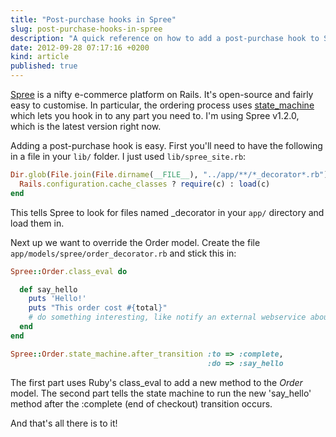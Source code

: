 ```yaml
---
title: "Post-purchase hooks in Spree"
slug: post-purchase-hooks-in-spree
description: "A quick reference on how to add a post-purchase hook to Spree (v1.2.0)"
date: 2012-09-28 07:17:16 +0200
kind: article
published: true
---
```


[Spree](https://spreecommerce.org/) is a nifty e-commerce platform on Rails. It's open-source and fairly easy to customise. In particular, the ordering process uses [state_machine](https://github.com/pluginaweek/state_machine) which lets you hook in to any part you need to. I'm using Spree v1.2.0, which is the latest version right now.

Adding a post-purchase hook is easy. First you'll need to have the following in a file in your `lib/` folder. I just used `lib/spree_site.rb`:

```ruby
Dir.glob(File.join(File.dirname(__FILE__), "../app/**/*_decorator*.rb")) do |c|
  Rails.configuration.cache_classes ? require(c) : load(c)
end
```

This tells Spree to look for files named \_decorator in your `app/` directory and load them in.

Next up we want to override the Order model. Create the file `app/models/spree/order_decorator.rb` and stick this in:

```ruby
Spree::Order.class_eval do

  def say_hello
    puts 'Hello!'
    puts "This order cost #{total}"
    # do something interesting, like notify an external webservice about this order
  end
end

Spree::Order.state_machine.after_transition :to => :complete,
                                            :do => :say_hello
```

The first part uses Ruby's class_eval to add a new method to the _Order_ model. The second part tells the state machine to run the new 'say_hello' method after the :complete (end of checkout) transition occurs.

And that's all there is to it!
